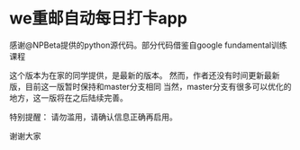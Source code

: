 # we重邮自动每日打卡app
感谢@NPBeta提供的python源代码。部分代码借鉴自google fundamental训练课程

这个版本为在家的同学提供，是最新的版本。 
然而，作者还没有时间更新最新版，目前这一版暂时保持和master分支相同
当然，master分支有很多可以优化的地方，这一版将在之后陆续完善。

特别提醒： 
请勿滥用，请确认信息正确再启用。

谢谢大家
